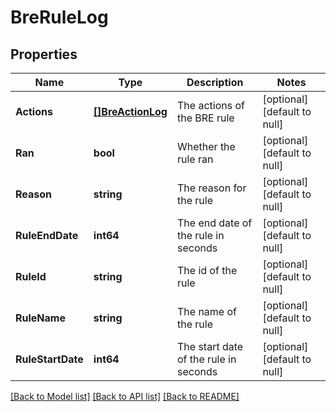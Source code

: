 # BreRuleLog

## Properties
Name | Type | Description | Notes
------------ | ------------- | ------------- | -------------
**Actions** | [**[]BreActionLog**](BreActionLog.md) | The actions of the BRE rule | [optional] [default to null]
**Ran** | **bool** | Whether the rule ran | [optional] [default to null]
**Reason** | **string** | The reason for the rule | [optional] [default to null]
**RuleEndDate** | **int64** | The end date of the rule in seconds | [optional] [default to null]
**RuleId** | **string** | The id of the rule | [optional] [default to null]
**RuleName** | **string** | The name of the rule | [optional] [default to null]
**RuleStartDate** | **int64** | The start date of the rule in seconds | [optional] [default to null]

[[Back to Model list]](../README.md#documentation-for-models) [[Back to API list]](../README.md#documentation-for-api-endpoints) [[Back to README]](../README.md)


